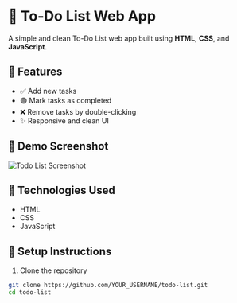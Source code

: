 # 📝 To-Do List Web App

A simple and clean To-Do List web app built using **HTML**, **CSS**, and **JavaScript**.

## 🚀 Features

- ✅ Add new tasks
- 🟢 Mark tasks as completed
- ❌ Remove tasks by double-clicking
- ✨ Responsive and clean UI

## 📸 Demo Screenshot

![Todo List Screenshot](screenshot.png) <!-- Optional: You can take a screenshot and name it screenshot.png -->

## 🧰 Technologies Used

- HTML
- CSS
- JavaScript

## 🔧 Setup Instructions

1. Clone the repository

```bash
git clone https://github.com/YOUR_USERNAME/todo-list.git
cd todo-list
